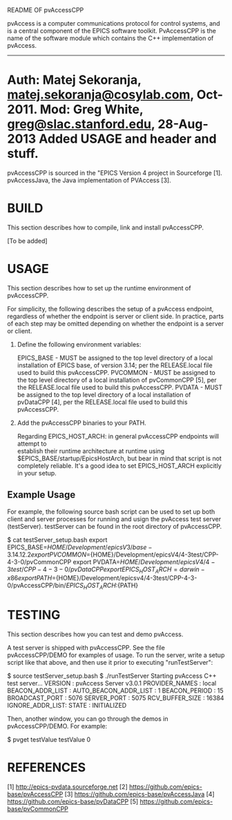 README OF pvAccessCPP

pvAccess is a computer communications protocol for control systems, and is a central 
component of the EPICS software toolkit. PvAccessCPP is the name of the software 
module which contains the C++ implementation of pvAccess.

---------------------------------------------------------------------------
Auth: Matej Sekoranja, matej.sekoranja@cosylab.com, Oct-2011.
Mod:  Greg White, greg@slac.stanford.edu, 28-Aug-2013
      Added USAGE and header and stuff.
===========================================================================

pvAccessCPP is sourced in the "EPICS Version 4 project in Sourceforge [1].  
pvAccessJava, the Java implementation of PVAccess [3].

BUILD
=====
This section describes how to compile, link and install pvAccessCPP.

[To be added]

USAGE
=====
This section describes how to set up the runtime environment of pvAccessCPP.

For simplicity, the following describes the setup of a pvAccess endpoint,
regardless of whether the endpoint is server or client side. In practice, parts
of each step may be omitted depending on whether the endpoint is a server or
client.
 
1. Define the following environment variables:

      EPICS_BASE - MUST be assigned to the top level directory of a local installation of 
                   EPICS base, of version 3.14; per the RELEASE.local file
                   used to build this pvAccessCPP. 
      PVCOMMON   - MUST be assigned to the top level directory of a local installation of
                   pvCommonCPP [5], per the RELEASE.local file
                   used to build this pvAccessCPP.
      PVDATA     - MUST be assigned to the top level directory of a local installation of
                   pvDataCPP [4], per the RELEASE.local file
                   used to build this pvAccessCPP. 

2. Add the pvAccessCPP binaries to your PATH.

   Regarding EPICS_HOST_ARCH: in general pvAccessCPP endpoints will attempt to  
   establish their runtime architecture at runtime using
   $EPICS_BASE/startup/EpicsHostArch, but bear in mind that script is not
   completely reliable. It's a good idea to set EPICS_HOST_ARCH explicitly in
   your setup.

   
Example Usage
-------------
For example, the following source bash script can be used to set up both client
and server processes for running and usign the pvAccess test server
(testServer). testServer can be found in the root directory of pvAccessCPP.

$ cat testServer_setup.bash 
export EPICS_BASE=${HOME}/Development/epicsV3/base-3.14.12.2
export PVCOMMON=${HOME}/Development/epicsV4/4-3test/CPP-4-3-0/pvCommonCPP
export PVDATA=${HOME}/Development/epicsV4/4-3test/CPP-4-3-0/pvDataCPP
export EPICS_HOST_ARCH=darwin-x86
export PATH=${HOME}/Development/epicsv4/4-3test/CPP-4-3-0/pvAccessCPP/bin/${EPICS_HOST_ARCH}:${PATH}

TESTING
=======
This section describes how you can test and demo pvAccess.

A test server is shipped with pvAccessCPP. See the file pvAccessCPP/DEMO for
examples of usage. To run the server, write a setup script like that above, and
then use it prior to executing "runTestServer":

$ source testServer_setup.bash
$ ./runTestServer 
Starting pvAccess C++ test server...
VERSION : pvAccess Server v3.0.1
PROVIDER_NAMES : local
BEACON_ADDR_LIST : 
AUTO_BEACON_ADDR_LIST : 1
BEACON_PERIOD : 15
BROADCAST_PORT : 5076
SERVER_PORT : 5075
RCV_BUFFER_SIZE : 16384
IGNORE_ADDR_LIST: 
STATE : INITIALIZED

Then, another window, you can go through the demos in pvAccessCPP/DEMO. For
example:

$ pvget testValue
testValue                     0




 



REFERENCES
==========
[1] http://epics-pvdata.sourceforge.net
[2] https://github.com/epics-base/pvAccessCPP
[3] https://github.com/epics-base/pvAccessJava
[4] https://github.com/epics-base/pvDataCPP
[5] https://github.com/epics-base/pvCommonCPP


